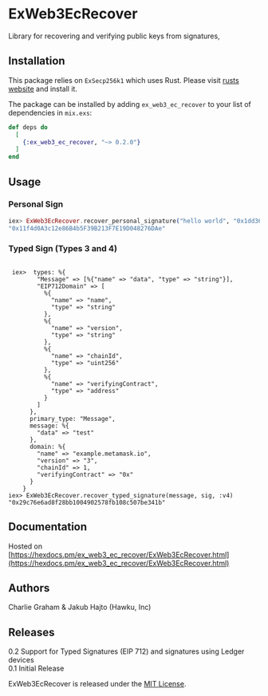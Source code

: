 # ExWeb3EcRecover

Library for recovering and verifying public keys from signatures,

## Installation

This package relies on `ExSecp256k1` which uses Rust.
Please visit [rusts website](https://www.rust-lang.org/tools/install) and install it.

The package can be installed
by adding `ex_web3_ec_recover` to your list of dependencies in `mix.exs`:

```elixir
def deps do
  [
    {:ex_web3_ec_recover, "~> 0.2.0"}
  ]
end
```


## Usage


### Personal Sign
```elixir
iex> ExWeb3EcRecover.recover_personal_signature("hello world", "0x1dd3657c91d95f350ab25f17ee7cbcdbccd3f5bc52976bfd4dd03bd6bc29d2ac23e656bee509ca33b921e0e6b53eb64082be1bb3c69c3a4adccd993b1d667f8d1b")
"0x11f4d0A3c12e86B4b5F39B213F7E19D048276DAe"

```

### Typed Sign (Types 3 and 4)


```

 iex>  types: %{
        "Message" => [%{"name" => "data", "type" => "string"}],
        "EIP712Domain" => [
          %{
            "name" => "name",
            "type" => "string"
          },
          %{
            "name" => "version",
            "type" => "string"
          },
          %{
            "name" => "chainId",
            "type" => "uint256"
          },
          %{
            "name" => "verifyingContract",
            "type" => "address"
          }
        ]
      },
      primary_type: "Message",
      message: %{
        "data" => "test"
      },
      domain: %{
        "name" => "example.metamask.io",
        "version" => "3",
        "chainId" => 1,
        "verifyingContract" => "0x"
      }
    }
iex> ExWeb3EcRecover.recover_typed_signature(message, sig, :v4)
"0x29c76e6ad8f28bb1004902578fb108c507be341b"

```


## Documentation
Hosted on [https://hexdocs.pm/ex_web3_ec_recover/ExWeb3EcRecover.html](https://hexdocs.pm/ex_web3_ec_recover/ExWeb3EcRecover.html)

## Authors
Charlie Graham & Jakub Hajto (Hawku, Inc)

## Releases
0.2 Support for Typed Signatures (EIP 712) and signatures using Ledger devices
<br/> 0.1 Initial Release


ExWeb3EcRecover is released under the [MIT License](https://github.com/appcues/exsentry/blob/master/LICENSE.txt).
